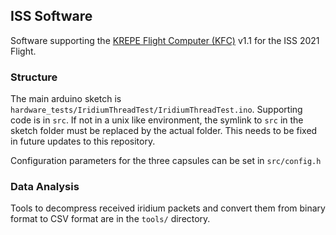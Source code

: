 ## ISS Software

Software supporting the [KREPE Flight Computer (KFC)](https://github.com/krups/iss-hardware) v1.1 for the ISS 2021 Flight.

### Structure
The main arduino sketch is ```hardware_tests/IridiumThreadTest/IridiumThreadTest.ino```. Supporting code is in ```src```. If not in a unix like environment, the symlink to ```src``` in the sketch folder must be replaced by the actual folder. This needs to be fixed in future updates to this repository.

Configuration parameters for the three capsules can be set in ```src/config.h```

### Data Analysis
Tools to decompress received iridium packets and convert them from binary format to CSV format are in the ```tools/``` directory.
